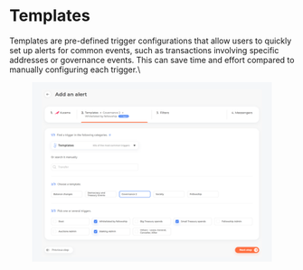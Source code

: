 # Templates

Templates are pre-defined trigger configurations that allow users to quickly set up alerts for common events, such as transactions involving specific addresses or governance events. This can save time and effort compared to manually configuring each trigger.\


<figure><img src="../../.gitbook/assets/Frame 7144.png" alt=""><figcaption></figcaption></figure>
